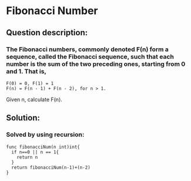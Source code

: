 # Fibonacci Number

## Question description:
### The Fibonacci numbers, commonly denoted F(n) form a sequence, called the Fibonacci sequence, such that each number is the sum of the two preceding ones, starting from 0 and 1. That is,

```
F(0) = 0, F(1) = 1
F(n) = F(n - 1) + F(n - 2), for n > 1.
```
Given n, calculate F(n).

## Solution:
### Solved by using recursion:
```
func fibonacciNum(n int)int{
  if n==0 || n == 1{
    return n
  }
  return fibonacciNum(n-1)+(n-2)
}
```
